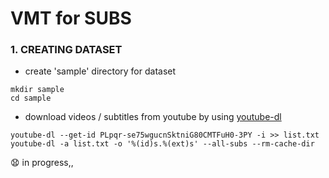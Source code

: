 # VMT for SUBS
### 1. CREATING DATASET
- create 'sample' directory for dataset 
```
mkdir sample
cd sample
```
- download videos / subtitles from youtube by using [youtube-dl](https://github.com/ytdl-org/youtube-dl)

```
youtube-dl --get-id PLpqr-se75wgucnSktniG80CMTFuH0-3PY -i >> list.txt
youtube-dl -a list.txt -o '%(id)s.%(ext)s' --all-subs --rm-cache-dir
```





😧 in progress,,


